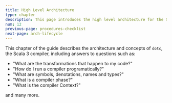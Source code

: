 ```yaml
---
title: High Level Architecture
type: chapter
description: This page introduces the high level architecture for the Scala 3 compiler.
num: 12
previous-page: procedures-checklist
next-page: arch-lifecycle
---
```


This chapter of the guide describes the architecture and concepts of `dotc`,
the Scala 3 compiler, including answers to questions such as:
- "What are the transformations that happen to my code?"
- "How do I run a compiler programatically?"
- "What are symbols, denotations, names and types?"
- "What is a compiler phase?"
- "What is the compiler Context?"

and many more.

